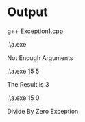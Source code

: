 # Output

g++ Exception1.cpp

.\a.exe

Not Enough Arguments

.\a.exe 15 5

The Result is  3

.\a.exe 15 0

Divide By Zero Exception
